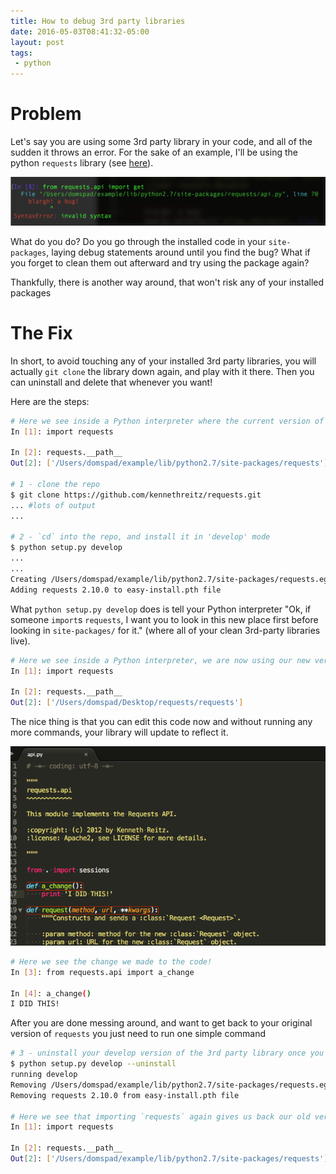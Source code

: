 ```yaml
---
title: How to debug 3rd party libraries
date: 2016-05-03T08:41:32-05:00
layout: post
tags:
 - python
---
```


# Problem

Let's say you are using some 3rd party library in your code, and all of the sudden it throws an error.
For the sake of an example, I'll be using the python `requests` library (see [here](http://docs.python-requests.org/en/master/)).

![bug-3rd-party](/assets/bug_3rd_party.png)

What do you do? Do you go through the installed code in your `site-packages`, laying debug statements around until you find the bug? What if you forget to clean them out afterward and try using the package again?

Thankfully, there is another way around, that won't risk any of your installed packages

# The Fix

In short, to avoid touching any of your installed 3rd party libraries, you will actually `git clone` the library down again, and play with it there. Then you can uninstall and delete that whenever you want!

Here are the steps:

```bash
# Here we see inside a Python interpreter where the current version of requests lives
In [1]: import requests

In [2]: requests.__path__
Out[2]: ['/Users/domspad/example/lib/python2.7/site-packages/requests']

# 1 - clone the repo
$ git clone https://github.com/kennethreitz/requests.git
... #lots of output
...

# 2 - `cd` into the repo, and install it in 'develop' mode
$ python setup.py develop
...
...
Creating /Users/domspad/example/lib/python2.7/site-packages/requests.egg-link (link to .)
Adding requests 2.10.0 to easy-install.pth file
```

What `python setup.py develop` does is tell your Python interpreter "Ok, if someone `import`s `requests`, I want you to look in this new place first before looking in `site-packages/` for it." (where all of your clean 3rd-party libraries live).

```bash
# Here we see inside a Python interpreter, we are now using our new version of requests
In [1]: import requests

In [2]: requests.__path__
Out[2]: ['/Users/domspad/Desktop/requests/requests']
```

The nice thing is that you can edit this code now and without running any more commands, your library will update to reflect it.

![Modify 3rd party code](/assets/requests_modify.png)


```bash
# Here we see the change we made to the code!
In [3]: from requests.api import a_change

In [4]: a_change()
I DID THIS!
```

After you are done messing around, and want to get back to your original version of `requests` you just need to run one simple command

```bash
# 3 - uninstall your develop version of the 3rd party library once you are done
$ python setup.py develop --uninstall
running develop
Removing /Users/domspad/example/lib/python2.7/site-packages/requests.egg-link (link to .)
Removing requests 2.10.0 from easy-install.pth file

# Here we see that importing `requests` again gives us back our old version of it
In [1]: import requests

In [2]: requests.__path__
Out[2]: ['/Users/domspad/example/lib/python2.7/site-packages/requests']
```
